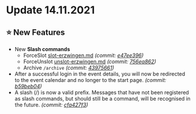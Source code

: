 # Update 14.11.2021

## ⭐ New Features

* New **Slash commands**
  * ForceSlot [slot-erzwingen.md](../../integrations/discord/bot-befehle/slot-erzwingen.md "mention") _(commit:_ [_e47ee396_](https://github.com/Alf-Melmac/slotbotServer/commit/e47ee39645a30ebafb09d030697f6654a4c14cfe)_)_
  * ForceUnslot [unslot-erzwingen.md](../../integrations/discord/bot-befehle/unslot-erzwingen.md "mention") _(commit:_ [_756ea862_](https://github.com/Alf-Melmac/slotbotServer/commit/756ea862b323851c63ab394d246401d8f532a4f7)_)_
  * Archive `/archive` _(commit:_ [_43975661_](https://github.com/Alf-Melmac/slotbotServer/commit/439756610f87ebc9d734003ea7c8a13e1be340c1)_)_
* After a successful login in the event details, you will now be redirected to the event calendar and no longer to the start page. _(commit:_ [_b59beb04_](https://github.com/Alf-Melmac/slotbotServer/commit/b59beb04c82b077fff17c246cb1ac3cf30da8b64)_)_
* A slash (/) is now a valid prefix. Messages that have not been registered as slash commands, but should still be a command, will be recognised in the future. _(commit:_ [_cfa427f3_](https://github.com/Alf-Melmac/slotbotServer/commit/cfa427f343c92529d36353bf54743c969416c62f)_)_

